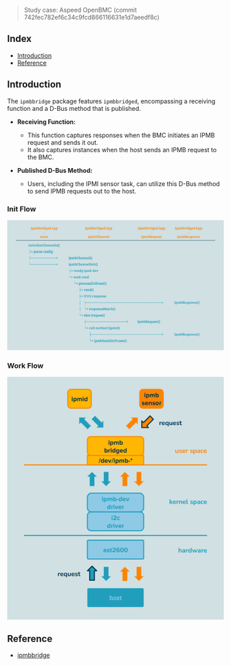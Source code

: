 > Study case: Aspeed OpenBMC (commit 742fec782ef6c34c9fcd866116631e1d7aeedf8c)

## Index

- [Introduction](#introduction)
- [Reference](#reference)

## <a name="introduction"></a> Introduction

The `ipmbbridge` package features `ipmbbridged`, encompassing a receiving function and a D-Bus method that is published.

- **Receiving Function:**
  - This function captures responses when the BMC initiates an IPMB request and sends it out.
  - It also captures instances when the host sends an IPMB request to the BMC.

- **Published D-Bus Method:**
  - Users, including the IPMI sensor task, can utilize this D-Bus method to send IPMB requests out to the host.

### Init Flow
 
<p align="center"><img src="images/ipmbbridge/init-flow.png" /></p>

### Work Flow

<p align="center"><img src="images/ipmbbridge/work-flow.png" /></p>
 
## <a name="reference"></a> Reference

- [ipmbbridge](https://github.com/openbmc/ipmbbridge)
